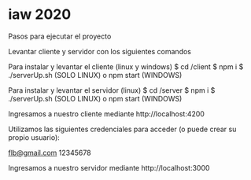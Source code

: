 # iaw 2020

Pasos para ejecutar el proyecto

Levantar cliente y servidor con los siguientes comandos 

Para instalar y levantar el cliente (linux y windows)
$ cd /client
$ npm i
$ ./serverUp.sh (SOLO LINUX) o npm start (WINDOWS)

Para instalar y levantar el servidor (linux)
$ cd /server
$ npm i
$ ./serverUp.sh (SOLO LINUX) o npm start (WINDOWS)

Ingresamos a nuestro cliente mediante http://localhost:4200

Utilizamos las siguientes credenciales para acceder (o puede crear su propio usuario):

flb@gmail.com
12345678

Ingresamos a nuestro servidor mediante http://localhost:3000


